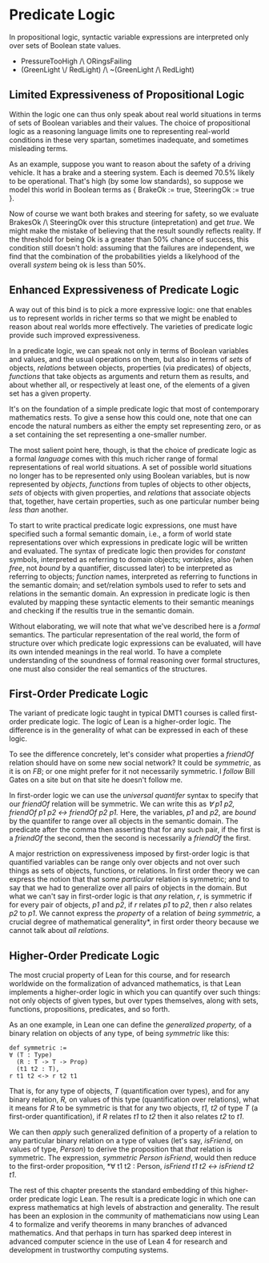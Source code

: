 # Predicate Logic

In propositional logic, syntactic variable expressions
are interpreted only over sets of Boolean state values.

- PressureTooHigh /\ ORingsFailing
- (GreenLight \\/ RedLight) /\ ~(GreenLight /\ RedLight)

## Limited Expressiveness of Propositional Logic

Within the logic one can thus only speak about real world
situations in terms of sets of Boolean variables and their
values. The choice of propositional logic as a reasoning
language limits one to representing real-world conditions
in these very spartan, sometimes inadequate, and sometimes
misleading terms.

As an example, suppose you want to reason about the safety
of a driving vehicle. It has a brake and a steering system.
Each is deemed 70.5% likely to be operational. That's high
(by some low standards), so suppose we model this world in
Boolean terms as { BrakeOk := true, SteeringOk := true }.

Now of course we want both brakes and steering for safety,
so we evaluate BrakesOk /\ SteeringOk over this structure
(intepretation) and get *true*. We might make the mistake
of believing that the result soundly reflects reality. If
the threshold for being Ok is a greater than 50% chance of
success, this condition still doesn't hold: assuming that
the failures are independent, we find that the combination
of the probabilities yields a likelyhood of the overall
*system* being ok is less than 50%.

## Enhanced Expressiveness of Predicate Logic

A way out of this bind is to pick a more expressive
logic: one that enables us to represent worlds in richer
terms so that we might be enabled to reason about real
worlds more effectively. The varieties of predicate logic
provide such improved expressiveness.

In a predicate logic, we can speak not only in terms of
Boolean variables and values, and the usual operations on
them, but also in terms of *sets* of objects, *relations*
between objects, properties (via predicates) of objects, 
*functions* that take objects as arguments and return them
as results, and about whether all, or respectively at least
one, of the elements of a given set has a given property.

It's on the foundation of a simple predicate logic that
most of contemporary mathematics rests. To give a sense
how this could one, note that one can encode the natural
numbers as either the empty set representing zero, or as a
set containing the set representing a one-smaller number.

The most salient point here, though, is that the choice
of predicate logic as a formal *language* comes with this
much richer range of formal representations of real world
situations. A set of possible world situations no longer
has to be represented only using Boolean variables, but
is now represented by *objects*, *functions* from tuples
of objects to other objects, *sets* of objects with given
properties, and *relations* that associate objects that,
together, have certain properties, such as one particular
number being *less than* another.

To start to write practical predicate logic expressions,
one must have specified such a formal semantic domain, i.e.,
a form of world state representations over which expressions
in predicate logic will be written and evaluated. The syntax
of predicate logic then provides for *constant* symbols,
interpreted as referring to domain objects; *variables*,
also (when *free*, not *bound* by a quantifier, discussed
later) to be interpreted as referring to objects; *function*
names, interpreted as referring to functions in the semantic
domain; and set/relation symbols used to refer to sets and
relations in the semantic domain. An expression in predicate
logic is then evaluted by mapping these syntactic elements
to their semantic meanings and checking if the resultis true
in the semantic domain.

Without elaborating, we will note that what we've described
here is a *formal* semantics. The particular representation
of the real world, the form of structure over which predicate
logic expressions can be evaluated, will have its own intended
meanings in the real world. To have a complete understanding
of the soundness of formal reasoning over formal structures,
one must also consider the real semantics of the structures.

## First-Order Predicate Logic

The variant of predicate logic taught in typical DMT1 courses
is called first-order predicate logic. The logic of Lean is a
higher-order logic. The difference is in the generality of what
can be expressed in each of these logic.

To see the difference concretely, let's consider what properties
a *friendOf* relation should have on some new social network? It
could be *symmetric*, as it is on *FB*; or one might prefer for
it not necessarily symmetric. I *follow* Bill Gates on a site
but on that site he doesn't follow me.

In first-order logic we can use the *universal quantifer* syntax
to specify that our *friendOf* relation will be symmetric. We can
write this as *∀ p1 p2, friendOf p1 p2 ↔ friendOf p2 p1.* Here, the
variables, *p1* and *p2*, are *bound* by the quantifer to range over
all objects in the semantic domain. The predicate after the comma
then asserting that for any such pair, if the first is a *friendOf*
the second, then the second is necessarily a *friendOf* the first.

A major restriction on expressiveness imposed by first-order logic
is that quantified variables can be range only over objects and not
over such things as sets of objects, functions, or relations. In first
order theory we can express the notion that that some *particular*
relation is symmetric; and to say that we had to generalize over all
pairs of objects in the domain. But what we can't say in first-order
logic is that *any* relation, *r*, is symmetric if for every pair of
objects, *p1* and *p2*, if *r* relates *p1* to *p2*, then *r* also
relates *p2* to *p1*. We cannot express the *property* of a relation
of *being symmetric,* a crucial degree of mathematical generality*,
in first order theory because we cannot talk about *all relations*.

## Higher-Order Predicate Logic

The most crucial property of Lean for this course, and for research
worldwide on the formalization of advanced mathematics, is that Lean
implements a higher-order logic in which you can quantify over such
things: not only objects of given types, but over types themselves,
along with sets, functions, propositions, predicates, and so forth.

As an one example, in Lean one can define the *generalized property,* of a binary relation on objects of any type, of being *symmetric* like this:

```lean
def symmetric := 
∀ (T : Type) 
  (R : T -> T -> Prop) 
  (t1 t2 : T),
r t1 t2 <-> r t2 t1
```

That is, for any type of objects, *T* (quantification over types), and for any binary relation, *R,* on values of this type (quantification over relations), what it means for *R* to be symmetric is that for any two objects, *t1, t2*
of type *T* (a first-order quantification), if *R* relates *t1* to *t2* then it also relates *t2* to *t1*.

We can then *apply* such generalized definition of a property of a relation to any particular binary relation on a type of values (let's say, *isFriend*, on values of type, *Person*) to derive the proposition that *that* relation is symmetric. The expression, *symmetric Person isFriend*, would then reduce to the first-order proposition, *∀ t1 t2 : Person, *isFriend t1 t2 <->  isFriend t2 t1*.

The rest of this chapter presents the standard embedding of this higher-order predicate logic Lean. The result is a predicate logic in which one can express mathematics at high levels of abstraction and generality. The result has been an explosion in the community of mathematicians now using Lean 4 to formalize and verify theorems in many branches of advanced mathematics. And that perhaps in turn has sparked deep interest in advanced computer science in the use of Lean 4 for research and development in trustworthy computing systems.
